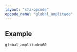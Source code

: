 ```yaml
---
layout: "sfz/opcode"
opcode_name: "global_amplitude"
---
```

## Example

```
global_amplitude=60
```
